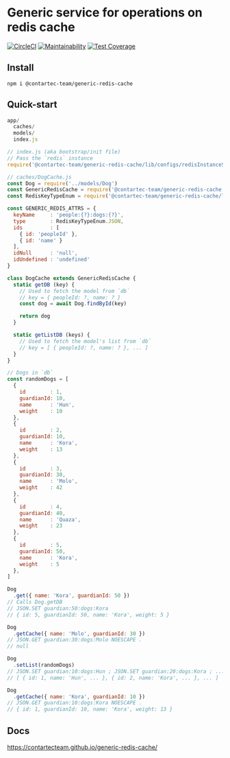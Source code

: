 # Generic service for operations on redis cache

[![CircleCI](https://circleci.com/gh/contartec/generic-model-bookshelf.svg?style=shield&circle-token=21e695f1398a24c2a7387f71cf5b33ebac7893e3)](https://circleci.com/gh/contartec-team/generic-redis-cache)
[![Maintainability](https://api.codeclimate.com/v1/badges/26df8aa208935c7fd638/maintainability)](https://codeclimate.com/github/contartecTeam/generic-redis-cache/maintainability)
[![Test Coverage](https://codecov.io/gh/contartec-team/generic-redis-cache/branch/master/graph/badge.svg)](https://codecov.io/gh/contartec-team/generic-redis-cache)


## Install

`npm i @contartec-team/generic-redis-cache`

## Quick-start

```js
app/
  caches/
  models/
  index.js
```

```js
// index.js (aka bootstrap/init file)
// Pass the `redis` instance
require('@contartec-team/generic-redis-cache/lib/configs/redisInstanceService')(redis)
```

```js
// caches/DogCache.js
const Dog = require('../models/Dog')
const GenericRedisCache = require('@contartec-team/generic-redis-cache')
const RedisKeyTypeEnum = require('@contartec-team/generic-redis-cache/lib/enums/RedisKeyTypeEnum')

const GENERIC_REDIS_ATTRS = {
  keyName     : 'people:{?}:dogs:{?}',
  type        : RedisKeyTypeEnum.JSON,
  ids         : [
    { id: 'peopleId' },
    { id: 'name' }
  ],
  idNull      : 'null',
  idUndefined : 'undefined'
}

class DogCache extends GenericRedisCache {
  static getDB (key) {
    // Used to fetch the model from `db`
    // key = { peopleId: ?, name: ? }
    const dog = await Dog.findById(key)

    return dog
  }

  static getListDB (keys) {
    // Used to fetch the model's list from `db`
    // key = [ { peopleId: ?, name: ? }, ... ]
  }
}

// Dogs in `db`
const randomDogs = [
  {
    id        : 1,
    guardianId: 10,
    name      : 'Hun',
    weight    : 10
  },
  {
    id        : 2,
    guardianId: 10,
    name      : 'Kora',
    weight    : 13
  },
  {
    id        : 3,
    guardianId: 30,
    name      : 'Molo',
    weight    : 42
  },
  {
    id        : 4,
    guardianId: 40,
    name      : 'Quaza',
    weight    : 23
  },
  {
    id        : 5,
    guardianId: 50,
    name      : 'Kora',
    weight    : 5
  },
]

Dog
  .get({ name: 'Kora', guardianId: 50 })
// Calls Dog.getDB
// JSON.SET guardian:50:dogs:Kora
// { id: 5, guardianId: 50, name: 'Kora', weight: 5 }

Dog
  .getCache({ name: 'Molo', guardianId: 30 })
// JSON.GET guardian:30:dogs:Molo NOESCAPE .
// null

Dog
  .setList(randomDogs)
// JSON.SET guardian:10:dogs:Hun ; JSON.SET guardian:20:dogs:Kora ; ...
// [ { id: 1, name: 'Hun', ... }, { id: 2, name: 'Kora', ... }, ... ]

Dog
  .getCache({ name: 'Kora', guardianId: 10 })
// JSON.GET guardian:10:dogs:Kora NOESCAPE .
// { id: 1, guardianId: 10, name: 'Kora', weight: 13 }

```

## Docs

https://contartecteam.github.io/generic-redis-cache/